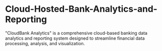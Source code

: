 # Cloud-Hosted-Bank-Analytics-and-Reporting
"CloudBank Analytics" is a comprehensive cloud-based banking data analytics and reporting system designed to streamline financial data processing, analysis, and visualization.
